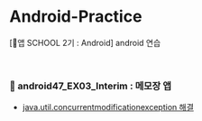 # Android-Practice
[🦁앱 SCHOOL 2기 : Android] android 연습

<br>

### 📂 android47_EX03_Interim : 메모장 앱
- [java.util.concurrentmodificationexception 해결](https://velog.io/@hxeyexn/Android-java.util.ConcurrentModificationException-%ED%95%B4%EA%B2%B0)


